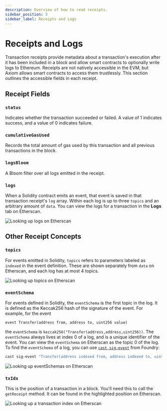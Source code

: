 ```yaml
---
description: Overview of how to read receipts.
sidebar_position: 3
sidebar_label: Receipts and Logs
---
```


# Receipts and Logs

Transaction receipts provide metadata about a transaction's execution after it has been included in a block and allow smart contracts to optionally write logs to Ethereum. Receipts are not natively accessible in the EVM, but Axiom allows smart contracts to access them trustlessly. This section outlines the accessible fields in each receipt.

## Receipt Fields

### `status`

Indicates whether the transaction succeeded or failed. A value of 1 indicates success, and a value of 0 indicates failure.

### `cumulativeGasUsed`

Records the total amount of gas used by this transaction and all previous transactions in the block.

### `logsBloom`

A Bloom filter over all logs emitted in the receipt.

### `logs`

When a Solidity contract emits an event, that event is saved in that transaction receipt's `log` array. Within each log is up to three `topics` and an arbitrary amount of `data`. You can view the logs for a transaction in the **Logs** tab on Etherscan.

![Looking up logs on Etherscan](@site/static/img/etherscan_receipts_large.png)

## Other Receipt Concepts

### `topics`

For events emitted in Solidity, `topics` refers to parameters labeled as `indexed` in the event definition. These are shown separately from `data` on Etherscan, and each log has at most 4 topics.

![Looking up topics on Etherscan](@site/static/img/etherscan_topics.png)

### `eventSchema`

For events defined in Solidity, the `eventSchema` is the first topic in the log. It is defined as the Keccak256 hash of the signature of the event. For example, for the event

```solidity
event Transfer(address from, address to, uint256 value)
```

the `eventSchema` is `keccak256("Transfer(address,address,uint256))`. The `eventSchema` always lives at index 0 of a log, and is a unique identifier of the event. You can view the `eventSchema` on Etherscan as the topic 0 of the log. To find the `eventSchema` of a log, you can use [`cast sig-event`](https://book.getfoundry.sh/reference/cast/cast-sig-event) from Foundry:

```bash
cast sig-event "Transfer(address indexed from, address indexed to, uint256 amount)"
```

![Looking up eventSchemas on Etherscan](@site/static/img/etherscan_eventSchema.png)

### `txIdx`

This is the position of a transaction in a block. You'll need this to call the `getReceipt` method. It can be found in the highlighted position on Etherscan.

![Looking up a transaction index on Etherscan](@site/static/img/etherscan_txIdx.png)
